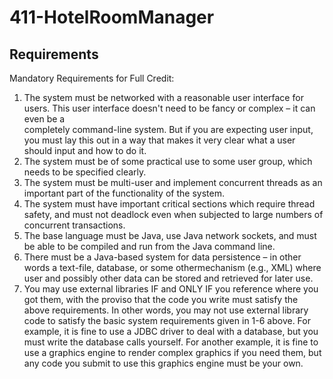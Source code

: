 # 411-HotelRoomManager

Requirements
---------------------------
Mandatory Requirements for Full Credit:<br>
1. The system must be networked with a reasonable user interface for users. This user interface doesn't need to be fancy or complex – it can even be a <br>completely command-line system. But if you are expecting user input, you must lay this out in a way that makes it very clear what a user should input and how to do it.<br>
2. The system must be of some practical use to some user group, which needs to be specified clearly.<br>
3. The system must be multi-user and implement concurrent threads as an important part of the functionality of the system.<br>
4. The system must have important critical sections which require thread safety, and must not deadlock even when subjected to large numbers of concurrent transactions.<br>
5. The base language must be Java, use Java network sockets, and must be able to be compiled and run from the Java command line.<br>
6. There must be a Java-based system for data persistence – in other words a text-file, database, or some othermechanism (e.g., XML) where user and possibly other data can be stored and retrieved for later use.<br>
7. You may use external libraries IF and ONLY IF you reference where you got them, with the proviso that the code you write must satisfy the above requirements. In other words, you may not use external library code to satisfy the basic system requirements given in 1-6 above. For example, it is fine to use a JDBC driver to deal with a database, but you must write the database calls yourself. For another example, it is fine to use a graphics engine to render complex graphics if you need them, but any code you submit to use this graphics engine must be your own.<br>
